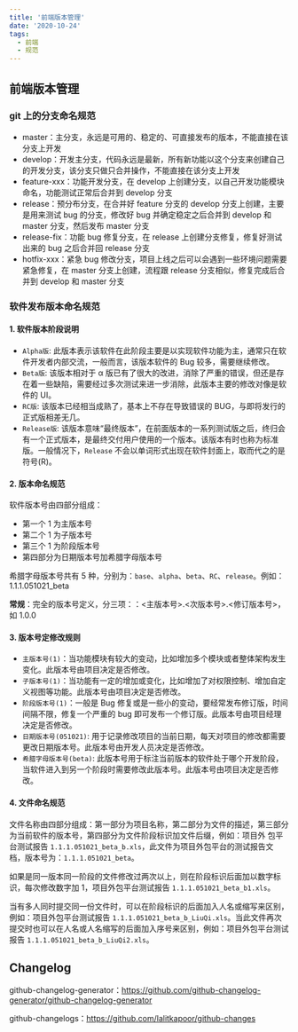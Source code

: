 ```yaml
---
title: '前端版本管理'
date: '2020-10-24'
tags:
  - 前端
  - 规范
---
```


## 前端版本管理

### git 上的分支命名规范

- master：主分支，永远是可用的、稳定的、可直接发布的版本，不能直接在该分支上开发
- develop：开发主分支，代码永远是最新，所有新功能以这个分支来创建自己的开发分支，该分支只做只合并操作，不能直接在该分支上开发
- feature-xxx：功能开发分支，在 develop 上创建分支，以自己开发功能模块命名，功能测试正常后合并到 develop 分支
- release：预分布分支，在合并好 feature 分支的 develop 分支上创建，主要是用来测试 bug 的分支，修改好 bug 并确定稳定之后合并到 develop 和 master 分支，然后发布 master 分支
- release-fix：功能 bug 修复分支，在 release 上创建分支修复，修复好测试出来的 bug 之后合并回 release 分支
- hotfix-xxx：紧急 bug 修改分支，项目上线之后可以会遇到一些环境问题需要紧急修复，在 master 分支上创建，流程跟 release 分支相似，修复完成后合并到 develop 和 master 分支

### 软件发布版本命名规范

#### 1. 软件版本阶段说明

- `Alpha版`: 此版本表示该软件在此阶段主要是以实现软件功能为主，通常只在软件开发者内部交流，一般而言，该版本软件的 Bug 较多，需要继续修改。
- `Beta版`: 该版本相对于 α 版已有了很大的改进，消除了严重的错误，但还是存在着一些缺陷，需要经过多次测试来进一步消除，此版本主要的修改对像是软件的 UI。
- `RC版`: 该版本已经相当成熟了，基本上不存在导致错误的 BUG，与即将发行的正式版相差无几。
- `Release版`: 该版本意味“最终版本”，在前面版本的一系列测试版之后，终归会有一个正式版本，是最终交付用户使用的一个版本。该版本有时也称为标准版。一般情况下，`Release` 不会以单词形式出现在软件封面上，取而代之的是符号(R)。

#### 2. 版本命名规范

软件版本号由四部分组成：

- 第一个 1 为主版本号
- 第二个 1 为子版本号
- 第三个 1 为阶段版本号
- 第四部分为日期版本号加希腊字母版本号

希腊字母版本号共有 5 种，分别为：`base`、`alpha`、`beta`、`RC`、`release`。例如：1.1.1.051021_beta

**常规**：完全的版本号定义，分三项：：<主版本号>.<次版本号>.<修订版本号>，如 1.0.0

#### 3. 版本号定修改规则

- `主版本号(1)`：当功能模块有较大的变动，比如增加多个模块或者整体架构发生变化。此版本号由项目决定是否修改。
- `子版本号(1)`：当功能有一定的增加或变化，比如增加了对权限控制、增加自定义视图等功能。此版本号由项目决定是否修改。
- `阶段版本号(1)`：一般是 Bug 修复或是一些小的变动，要经常发布修订版，时间间隔不限，修复一个严重的 bug 即可发布一个修订版。此版本号由项目经理决定是否修改。
- `日期版本号(051021)`: 用于记录修改项目的当前日期，每天对项目的修改都需要更改日期版本号。此版本号由开发人员决定是否修改。
- `希腊字母版本号(beta)`: 此版本号用于标注当前版本的软件处于哪个开发阶段，当软件进入到另一个阶段时需要修改此版本号。此版本号由项目决定是否修改。

#### 4. 文件命名规范

文件名称由四部分组成：第一部分为项目名称，第二部分为文件的描述，第三部分为当前软件的版本号，第四部分为文件阶段标识加文件后缀，例如：项目外 包平台测试报告 `1.1.1.051021_beta_b.xls`，此文件为项目外包平台的测试报告文档，版本号为：`1.1.1.051021_beta`。

如果是同一版本同一阶段的文件修改过两次以上，则在阶段标识后面加以数字标识，每次修改数字加 1，项目外包平台测试报告 `1.1.1.051021_beta_b1.xls`。

当有多人同时提交同一份文件时，可以在阶段标识的后面加入人名或缩写来区别，例如：项目外包平台测试报告 `1.1.1.051021_beta_b_LiuQi.xls`。当此文件再次提交时也可以在人名或人名缩写的后面加入序号来区别，例如：项目外包平台测试 报告 `1.1.1.051021_beta_b_LiuQi2.xls`。

## Changelog

github-changelog-generator：https://github.com/github-changelog-generator/github-changelog-generator

github-changelogs：https://github.com/lalitkapoor/github-changes
